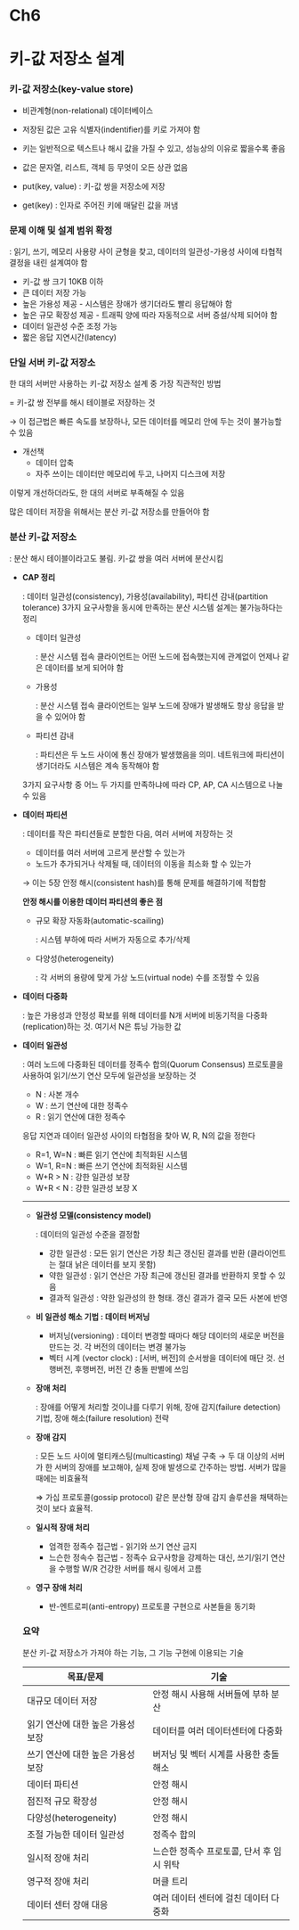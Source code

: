 # Ch6

# 키-값 저장소 설계

### 키-값 저장소(key-value store)

- 비관계형(non-relational) 데이터베이스
- 저장된 값은 고유 식별자(indentifier)를 키로 가져야 함
- 키는 일반적으로 텍스트나 해시 값을 가질 수 있고, 성능상의 이유로 짧을수록 좋음
- 값은 문자열, 리스트, 객체 등 무엇이 오든 상관 없음

- put(key, value) : 키-값 쌍을 저장소에 저장
- get(key) : 인자로 주어진 키에 매달린 값을 꺼냄

### 문제 이해 및 설계 범위 확정

 : 읽기, 쓰기, 메모리 사용량 사이 균형을 찾고,
데이터의 일관성-가용성 사이에 타협적 결정을 내린 설계여야 함

- 키-값 쌍 크기 10KB 이하
- 큰 데이터 저장 가능
- 높은 가용성 제공 - 시스템은 장애가 생기더라도 빨리 응답해야 함
- 높은 규모 확장성 제공 - 트래픽 양에 따라 자동적으로 서버 증설/삭제 되어야 함
- 데이터 일관성 수준 조정 가능
- 짧은 응답 지연시간(latency)

### 단일 서버 키-값 저장소

한 대의 서버만 사용하는 키-값 저장소 설계 중 가장 직관적인 방법

= 키-값 쌍 전부를 해시 테이블로 저장하는 것

→ 이 접근법은 빠른 속도를 보장하나, 모든 데이터를 메모리 안에 두는 것이 불가능할 수 있음

- 개선책
    - 데이터 압축
    - 자주 쓰이는 데이터만 메모리에 두고, 나머지 디스크에 저장

이렇게 개선하더라도, 한 대의 서버로 부족해질 수 있음

많은 데이터 저장을 위해서는 분산 키-값 저장소를 만들어야 함

### 분산 키-값 저장소

: 분산 해시 테이블이라고도 불림. 키-값 쌍을 여러 서버에 분산시킴

- **CAP 정리**
    
    : 데이터 일관성(consistency), 가용성(availability), 파티션 감내(partition tolerance) 3가지 요구사항을 동시에 만족하는 분산 시스템 설계는 불가능하다는 정리
    
    - 데이터 일관성
        
        : 분산 시스템 접속 클라이언트는 어떤 노드에 접속했는지에 관계없이 언제나 같은 데이터를 보게 되어야 함
        
    - 가용성
        
        : 분산 시스템 접속 클라이언트는 일부 노드에 장애가 발생해도 항상 응답을 받을 수 있어야 함
        
    - 파티션 감내
        
        : 파티션은 두 노드 사이에 통신 장애가 발생했음을 의미. 네트워크에 파티션이 생기더라도 시스템은 계속 동작해야 함
        
    
    3가지 요구사항 중 어느 두 가지를 만족하냐에 따라 CP, AP, CA 시스템으로 나눌 수 있음
    
- **데이터 파티션**
    
    : 데이터를 작은 파티션들로 분할한 다음, 여러 서버에 저장하는 것
    
    - 데이터를 여러 서버에 고르게 분산할 수 있는가
    - 노드가 추가되거나 삭제될 때, 데이터의 이동을 최소화 할 수 있는가
    
    → 이는 5장 안정 해시(consistent hash)를 통해 문제를 해결하기에 적합함
    
    **안정 해시를 이용한 데이터 파티션의 좋은 점**
    
    - 규모 확장 자동화(automatic-scailing)
        
        : 시스템 부하에 따라 서버가 자동으로 추가/삭제
        
    - 다양성(heterogeneity)
        
        : 각 서버의 용량에 맞게 가상 노드(virtual node) 수를 조정할 수 있음
        

- **데이터 다중화**
    
    : 높은 가용성과 안정성 확보를 위해 데이터를 N개 서버에 비동기적을 다중화(replication)하는 것. 여기서 N은 튜닝 가능한 값
    
- **데이터 일관성**
    
    : 여러 노드에 다중화된 데이터를 정족수 합의(Quorum Consensus) 프로토콜을 사용하여 읽기/쓰기 연산 모두에 일관성을 보장하는 것
    
    - N : 사본 개수
    - W : 쓰기 연산에 대한 정족수
    - R : 읽기 연산에 대한 정족수
    
    응답 지연과 데이터 일관성 사이의 타협점을 찾아 W, R, N의 값을 정한다
    
    - R=1, W=N : 빠른 읽기 연산에 최적화된 시스템
    - W=1, R=N : 빠른 쓰기 연산에 최적화된 시스템
    - W+R > N : 강한 일관성 보장
    - W+R < N : 강한 일관성 보장 X
    
    ---
    
    - **일관성 모델(consistency model)**
        
        : 데이터의 일관성 수준을 결정함
        
        - 강한 일관성 : 모든 읽기 연산은 가장 최근 갱신된 결과를 반환 (클라이언트는 절대 낡은 데이터를 보지 못함)
        - 약한 일관성 : 읽기 연산은 가장 최근에 갱신된 결과를 반환하지 못할 수 있음
        - 결과적 일관성 : 약한 일관성의 한 형태. 갱신 결과가 결국 모든 사본에 반영
    
    - **비 일관성 해소 기법 : 데이터 버저닝**
        - 버저닝(versioning) : 데이터 변경할 때마다 해당 데이터의 새로운 버전을 만드는 것. 각 버전의 데이터는 변경 불가능
        - 벡터 시계 (vector clock) : [서버, 버전]의 순서쌍을 데이터에 매단 것. 선행버전, 후행버전, 버전 간 충돌 판별에 쓰임
    
    - **장애 처리**
        
        : 장애를 어떻게 처리할 것이냐를 다루기 위해, 장애 감지(failure detection) 기법, 장애 해소(failure resolution) 전략
        
    
    - **장애 감지**
        
        : 모든 노드 사이에 멀티캐스팅(multicasting) 채널 구축 → 두 대 이상의 서버가 한 서버의 장애를 보고해야, 실제 장애 발생으로 간주하는 방법. 서버가 많을 때에는 비효율적
        
        ⇒ 가십 프로토콜(gossip protocol) 같은 분산형 장애 감지 솔루션을 채택하는 것이 보다 효율적.
        
    
    - **일시적 장애 처리**
        - 엄격한 정족수 접근법 - 읽기와 쓰기 연산 금지
        - 느슨한 정속수 접근법 - 정족수 요구사항을 강제하는 대신, 쓰기/읽기 연산을 수행할 W/R 건강한 서버를 해시 링에서 고름
        
    - **영구 장애 처리**
        - 반-엔트로피(anti-entropy) 프로토콜 구현으로 사본들을 동기화
        
    
    ### 요약
    
    분산 키-값 저장소가 가져야 하는 기능, 그 기능 구현에 이용되는 기술
    
    | 목표/문제 | 기술 |
    | --- | --- |
    | 대규모 데이터 저장 | 안정 해시 사용해 서버들에 부하 분산 |
    | 읽기 연산에 대한 높은 가용성 보장 | 데이터를 여러 데이터센터에 다중화 |
    | 쓰기 연산에 대한 높은 가용성 보장 | 버저닝 및 벡터 시계를 사용한 충돌 해소 |
    | 데이터 파티션 | 안정 해시 |
    | 점진적 규모 확장성 | 안정 해시 |
    | 다양성(heterogeneity) | 안정 해시 |
    | 조절 가능한 데이터 일관성 | 정족수 합의 |
    | 일시적 장애 처리 | 느슨한 정족수 프로토콜, 단서 후 임시 위탁 |
    | 영구적 장애 처리 | 머클 트리 |
    | 데이터 센터 장애 대응 | 여러 데이터 센터에 걸친 데이터 다중화 |